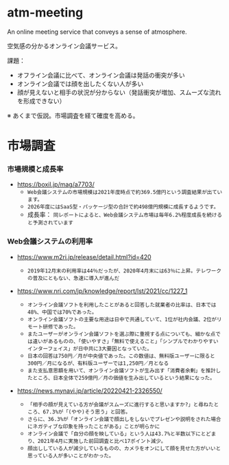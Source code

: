 # atm-meeting
An online meeting service that conveys a sense of atmosphere.

空気感の分かるオンライン会議サービス。

課題：
* オフライン会議に比べて、オンライン会議は発話の衝突が多い
* オンライン会議では顔を出したくない人が多い
* 顔が見えないと相手の状況が分からない（発話衝突が増加、スムーズな流れを形成できない）

※ あくまで仮説。市場調査を経て確度を高める。

# 市場調査

### 市場規模と成長率

* https://boxil.jp/mag/a7703/
  * `Web会議システムの市場規模は2021年度時点で約369.5億円という調査結果が出ています。`
  * `2026年度にはSaaS型・パッケージ型の合計で約498億円規模に成長するようです。`
  * 成長率： `同レポートによると、Web会議システム市場は毎年6.2%程度成長を続けると予測されています`
  
### Web会議システムの利用率

* https://www.m2ri.jp/release/detail.html?id=420
  * `2019年12月末の利用率は44％だったが、2020年4月末には63％に上昇。テレワークの普及にともない、急速に導入が進んだ`

* https://www.nri.com/jp/knowledge/report/lst/2021/cc/1227_1
  * `オンライン会議ソフトを利用したことがあると回答した就業者の比率は、日本では48%、中国では70%であった。`
  * `オンライン会議ソフトの主要な用途は日中で共通していて、1位が社内会議、2位がリモート研修であった。`
  * `またユーザーがオンライン会議ソフトを選ぶ際に重視する点についても、細かな点では違いがあるものの、「使いやすさ」「無料で使えること」「シンプルでわかりやすいインターフェイス」が日中共に3大要因となっていた。`
  * `日本の回答は750円／月が中央値であった。この数値は、無料版ユーザーに限ると300円／月になるが、有料版ユーザーでは1,250円／月となる`
  * `また支払意思額を用いて、オンライン会議ソフトが生み出す「消費者余剰」を推計したところ、日本全体で259億円／月の価値を生み出しているという結果になった。`

* https://news.mynavi.jp/article/20220421-2326550/
  * `「相手の顔が見えている方が会議がスムーズに進行すると思いますか?」と尋ねたところ、67.3%が「(やや)そう思う」と回答。`
  * `さらに、36.3%が「オンライン会議で顔出しをしないでプレゼンや説明をされた場合にネガティブな印象を持ったことがある」ことが明らかに`
  * `オンライン会議で「自分の顔を映している」という人は43.7%と半数以下にとどまり、2021年4月に実施した前回調査と比べ17ポイント減少。`
  * `顔出ししている人が減少しているものの、カメラをオンにして顔を見せた方がいいと思っている人が多いことがわかった。`
